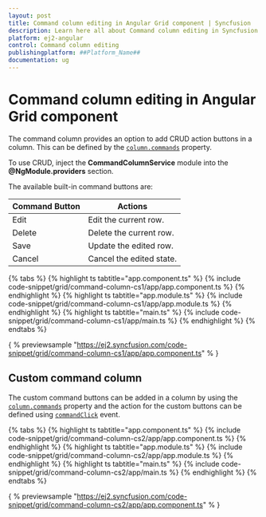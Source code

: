 ```yaml
---
layout: post
title: Command column editing in Angular Grid component | Syncfusion
description: Learn here all about Command column editing in Syncfusion ##Platform_Name## Grid component of Syncfusion Essential JS 2 and more.
platform: ej2-angular
control: Command column editing 
publishingplatform: ##Platform_Name##
documentation: ug
---
```


# Command column editing in Angular Grid component

The command column provides an option to add CRUD action buttons in a column. This can be defined by the
[`column.commands`](../../api/grid/column/#commands) property.

To use CRUD, inject the **CommandColumnService** module into the **@NgModule.providers** section.

The available built-in command buttons are:

| Command Button | Actions |
|----------------|---------|
| Edit | Edit the current row.|
| Delete | Delete the current row.|
| Save | Update the edited row.|
| Cancel | Cancel the edited state. |

{% tabs %}
{% highlight ts tabtitle="app.component.ts" %}
{% include code-snippet/grid/command-column-cs1/app/app.component.ts %}
{% endhighlight %}
{% highlight ts tabtitle="app.module.ts" %}
{% include code-snippet/grid/command-column-cs1/app/app.module.ts %}
{% endhighlight %}
{% highlight ts tabtitle="main.ts" %}
{% include code-snippet/grid/command-column-cs1/app/main.ts %}
{% endhighlight %}
{% endtabs %}
  
{ % previewsample "https://ej2.syncfusion.com/code-snippet/grid/command-column-cs1/app/app.component.ts" % }

## Custom command column

 The custom command buttons can be added in a column by using the [`column.commands`](../../api/grid/column/#commands) property and
the action for the custom buttons can be defined using [`commandClick`](../../api/grid/#commandClick) event.

{% tabs %}
{% highlight ts tabtitle="app.component.ts" %}
{% include code-snippet/grid/command-column-cs2/app/app.component.ts %}
{% endhighlight %}
{% highlight ts tabtitle="app.module.ts" %}
{% include code-snippet/grid/command-column-cs2/app/app.module.ts %}
{% endhighlight %}
{% highlight ts tabtitle="main.ts" %}
{% include code-snippet/grid/command-column-cs2/app/main.ts %}
{% endhighlight %}
{% endtabs %}
  
{ % previewsample "https://ej2.syncfusion.com/code-snippet/grid/command-column-cs2/app/app.component.ts" % }